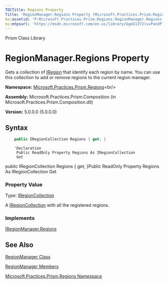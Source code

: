 ```yaml
---
TOCTitle: Regions Property
Title: 'RegionManager.Regions Property (Microsoft.Practices.Prism.Regions)'
ms:assetid: 'P:Microsoft.Practices.Prism.Regions.RegionManager.Regions'
ms:mtpsurl: 'https://msdn.microsoft.com/en-us/library/Gg431372(v=PandP.50)'
---
```


Prism Class Library

RegionManager.Regions Property
==================================

Gets a collection of [IRegion](https://msdn.microsoft.com/en-us/library/microsoft.practices.prism.regions.iregion(v=pandp.50)) that identify each region by name. You can use this collection to add or remove regions to the current region manager.

**Namespace:** [Microsoft.Practices.Prism.Regions](https://msdn.microsoft.com/en-us/library/microsoft.practices.prism.regions(v=pandp.50))<br/>

**Assembly:** Microsoft.Practices.Prism.Composition (in Microsoft.Practices.Prism.Composition.dll)

**Version:** 5.0.0.0 (5.0.0.0)


## Syntax


```C#
    public IRegionCollection Regions { get; }
```
```VB
    'Declaration
     Public ReadOnly Property Regions As IRegionCollection 
     Get
```
<span id="syntaxToggle"></span>public IRegionCollection Regions { get; }Public ReadOnly Property Regions As IRegionCollection Get
### Property Value

Type: [IRegionCollection](https://msdn.microsoft.com/en-us/library/microsoft.practices.prism.regions.iregioncollection(v=pandp.50))

A [IRegionCollection](https://msdn.microsoft.com/en-us/library/microsoft.practices.prism.regions.iregioncollection(v=pandp.50)) with all the registered regions.
### Implements

[IRegionManager.Regions](https://msdn.microsoft.com/en-us/library/microsoft.practices.prism.regions.iregionmanager.regions(v=pandp.50))

See Also
--------


[RegionManager Class](https://msdn.microsoft.com/en-us/library/microsoft.practices.prism.regions.regionmanager(v=pandp.50))

[RegionManager Members](https://msdn.microsoft.com/en-us/library/microsoft.practices.prism.regions.regionmanager_members(v=pandp.50))

[Microsoft.Practices.Prism.Regions Namespace](https://msdn.microsoft.com/en-us/library/microsoft.practices.prism.regions(v=pandp.50))
